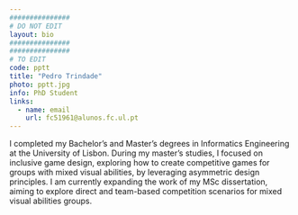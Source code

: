 ```yaml
---
###############
# DO NOT EDIT
layout: bio
###############
###############
# TO EDIT
code: pptt
title: "Pedro Trindade"
photo: pptt.jpg
info: PhD Student
links:
  - name: email
    url: fc51961@alunos.fc.ul.pt
---
```


I completed my Bachelor’s and Master’s degrees in Informatics Engineering at the University of Lisbon. During my master’s studies, I focused on inclusive game design, exploring how to create competitive games for groups with mixed visual abilities, by leveraging asymmetric design principles. I am currently expanding the work of my MSc dissertation, aiming to explore direct and team-based competition scenarios for mixed visual abilities groups.
